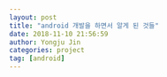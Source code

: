 ```yaml
---
layout: post
title: "android 개발을 하면서 알게 된 것들"
date: 2018-11-10 21:56:59
author: Yongju Jin
categories: project
tag: [android]
---
```

